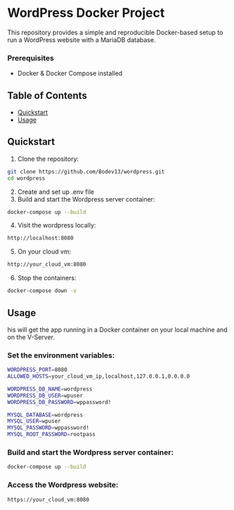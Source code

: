 # WordPress Docker Project


This repository provides a simple and reproducible Docker-based setup to run a WordPress website with a MariaDB database.

### Prerequisites

- Docker & Docker Compose installed

## Table of Contents

- [Quickstart](#quickstart)
- [Usage](#usage)


## Quickstart

1. Clone the repository:
```bash
git clone https://github.com/Bodev13/wordpress.git
cd wordpress
````
2. Create and set up .env file
3. Build and start the Wordpress server container:

```bash
docker-compose up --build
```
4. Visit the wordpress locally:

```bash
http://localhost:8080
````
5. On your cloud vm:
```bash
http://your_cloud_vm:8080
````
6. Stop the containers:
```bash
docker-compose down -v
```


## Usage

his will get the app running in a Docker container on your local machine and on the V-Server.

### Set the environment variables:

```bash
WORDPRESS_PORT=8080
ALLOWED_HOSTS=your_cloud_vm_ip,localhost,127.0.0.1,0.0.0.0

WORDPRESS_DB_NAME=wordpress
WORDPRESS_DB_USER=wpuser
WORDPRESS_DB_PASSWORD=wppassword!

MYSQL_DATABASE=wordpress
MYSQL_USER=wpuser
MYSQL_PASSWORD=wppassword!
MYSQL_ROOT_PASSWORD=rootpass
```
### Build and start the Wordpress server container:

```bash
docker-compose up --build
```

### Access the Wordpress website:
```bash
https://your_cloud_vm:8080
````
